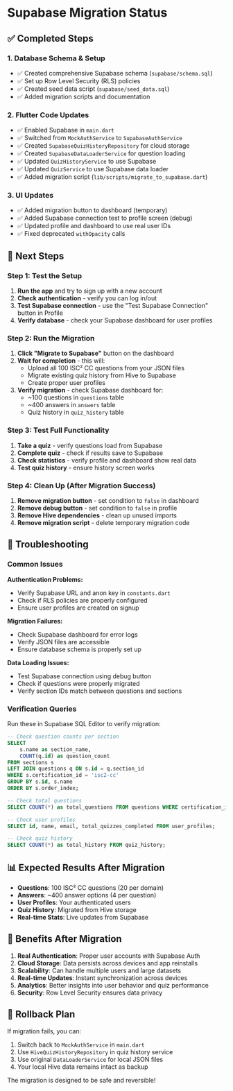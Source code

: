 # Supabase Migration Status

## ✅ Completed Steps

### 1. Database Schema & Setup
- ✅ Created comprehensive Supabase schema (`supabase/schema.sql`)
- ✅ Set up Row Level Security (RLS) policies
- ✅ Created seed data script (`supabase/seed_data.sql`)
- ✅ Added migration scripts and documentation

### 2. Flutter Code Updates
- ✅ Enabled Supabase in `main.dart`
- ✅ Switched from `MockAuthService` to `SupabaseAuthService`
- ✅ Created `SupabaseQuizHistoryRepository` for cloud storage
- ✅ Created `SupabaseDataLoaderService` for question loading
- ✅ Updated `QuizHistoryService` to use Supabase
- ✅ Updated `QuizService` to use Supabase data loader
- ✅ Added migration script (`lib/scripts/migrate_to_supabase.dart`)

### 3. UI Updates
- ✅ Added migration button to dashboard (temporary)
- ✅ Added Supabase connection test to profile screen (debug)
- ✅ Updated profile and dashboard to use real user IDs
- ✅ Fixed deprecated `withOpacity` calls

## 🚀 Next Steps

### Step 1: Test the Setup
1. **Run the app** and try to sign up with a new account
2. **Check authentication** - verify you can log in/out
3. **Test Supabase connection** - use the "Test Supabase Connection" button in Profile
4. **Verify database** - check your Supabase dashboard for user profiles

### Step 2: Run the Migration
1. **Click "Migrate to Supabase"** button on the dashboard
2. **Wait for completion** - this will:
   - Upload all 100 ISC² CC questions from your JSON files
   - Migrate existing quiz history from Hive to Supabase
   - Create proper user profiles
3. **Verify migration** - check Supabase dashboard for:
   - ~100 questions in `questions` table
   - ~400 answers in `answers` table
   - Quiz history in `quiz_history` table

### Step 3: Test Full Functionality
1. **Take a quiz** - verify questions load from Supabase
2. **Complete quiz** - check if results save to Supabase
3. **Check statistics** - verify profile and dashboard show real data
4. **Test quiz history** - ensure history screen works

### Step 4: Clean Up (After Migration Success)
1. **Remove migration button** - set condition to `false` in dashboard
2. **Remove debug button** - set condition to `false` in profile
3. **Remove Hive dependencies** - clean up unused imports
4. **Remove migration script** - delete temporary migration code

## 🔧 Troubleshooting

### Common Issues

**Authentication Problems:**
- Verify Supabase URL and anon key in `constants.dart`
- Check if RLS policies are properly configured
- Ensure user profiles are created on signup

**Migration Failures:**
- Check Supabase dashboard for error logs
- Verify JSON files are accessible
- Ensure database schema is properly set up

**Data Loading Issues:**
- Test Supabase connection using debug button
- Check if questions were properly migrated
- Verify section IDs match between questions and sections

### Verification Queries

Run these in Supabase SQL Editor to verify migration:

```sql
-- Check question counts per section
SELECT 
    s.name as section_name,
    COUNT(q.id) as question_count
FROM sections s
LEFT JOIN questions q ON s.id = q.section_id
WHERE s.certification_id = 'isc2-cc'
GROUP BY s.id, s.name
ORDER BY s.order_index;

-- Check total questions
SELECT COUNT(*) as total_questions FROM questions WHERE certification_id = 'isc2-cc';

-- Check user profiles
SELECT id, name, email, total_quizzes_completed FROM user_profiles;

-- Check quiz history
SELECT COUNT(*) as total_history FROM quiz_history;
```

## 📊 Expected Results After Migration

- **Questions**: 100 ISC² CC questions (20 per domain)
- **Answers**: ~400 answer options (4 per question)
- **User Profiles**: Your authenticated users
- **Quiz History**: Migrated from Hive storage
- **Real-time Stats**: Live updates from Supabase

## 🎯 Benefits After Migration

1. **Real Authentication**: Proper user accounts with Supabase Auth
2. **Cloud Storage**: Data persists across devices and app reinstalls
3. **Scalability**: Can handle multiple users and large datasets
4. **Real-time Updates**: Instant synchronization across devices
5. **Analytics**: Better insights into user behavior and quiz performance
6. **Security**: Row Level Security ensures data privacy

## 🔄 Rollback Plan

If migration fails, you can:
1. Switch back to `MockAuthService` in `main.dart`
2. Use `HiveQuizHistoryRepository` in quiz history service
3. Use original `DataLoaderService` for local JSON files
4. Your local Hive data remains intact as backup

The migration is designed to be safe and reversible!